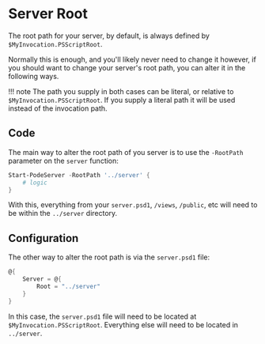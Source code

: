 # Server Root

The root path for your server, by default, is always defined by `$MyInvocation.PSScriptRoot`.

Normally this is enough, and you'll likely never need to change it however, if you should want to change your server's root path, you can alter it in the following ways.

!!! note
    The path you supply in both cases can be literal, or relative to `$MyInvocation.PSScriptRoot`. If you supply a literal path it will be used instead of the invocation path.

## Code

The main way to alter the root path of you server is to use the `-RootPath` parameter on the `server` function:

```powershell
Start-PodeServer -RootPath '../server' {
    # logic
}
```

With this, everything from your `server.psd1`, `/views`, `/public`, etc will need to be within the `../server` directory.

## Configuration

The other way to alter the root path is via the `server.psd1` file:

```powershell
@{
    Server = @{
        Root = "../server"
    }
}
```

In this case, the `server.psd1` file will need to be located at `$MyInvocation.PSScriptRoot`. Everything else will need to be located in `../server`.
